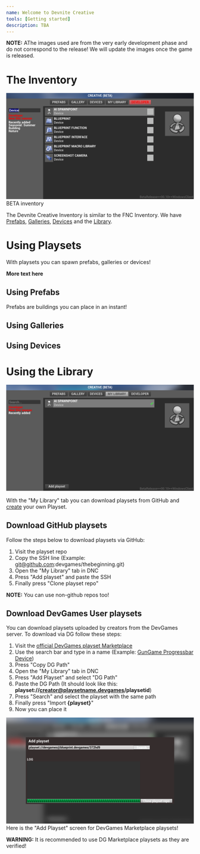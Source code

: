 ```yaml
---
name: Welcome to Devnite Creative
tools: [Getting started]
description: TBA
---
```


<div class="alert alert-primary" role="alert">
  <strong>NOTE:</strong> AThe images used are from the very early development phase and do not correspond to the release! We will update the images once the game is released.
</div>

# The Inventory
![beta inventory](https://raw.githubusercontent.com/DevniteCreative/Rhinestone/main/assets/devnitecreative.png)
BETA  inventory


The Devnite Creative Inventory is similar to the FNC Inventory. We have [Prefabs](htpps://dev.tfngames.tk/docs/using-prefabs), [Galleries](htpps://dev.tfngames.tk/docs/using-galleries), [Devices](htpps://tfngamesofficial.github.io/docs/using-devices) and the [Library](#using-the-library). 


# Using Playsets

With playsets you can spawn prefabs, galleries or devices! 

**More text here**


## Using Prefabs

Prefabs are buildings you can place in an instant! 

## Using Galleries


## Using Devices


# Using the Library

![My Library](https://raw.githubusercontent.com/DevniteCreative/Rhinestone/main/assets/beforeadd.png)


With the "My Library" tab you can download playsets from GitHub and [create](https://dev.tfngames.tk/docs/dnc/create-your-first-playset) your own Playset.

## Download GitHub playsets
Follow the steps below to download playsets via GitHub:
1. Visit the playset repo
2. Copy the SSH line (Example: git@github.com:devgames/thebeginning.git)
3. Open the "My Library" tab in DNC
4. Press "Add playset" and paste the SSH
5. Finally press "Clone playset repo"

<div class="alert alert-success" role="alert">
  <strong>NOTE:</strong> You can use non-github repos too!
</div>


## Download DevGames User playsets
You can download playsets uploaded by creators from the DevGames server. To download via DG follow these steps:
1. Visit the [official DevGames playset Marketplace](https://marketplace.devgames.com/home?type=playsets)
2. Use the search bar and type in a name (Example: [GunGame Progressbar Device](https://marketplace.devgames.com/devgames/gg-progressbar-device))
3. Press "Copy DG Path"
4. Open the "My Library" tab in DNC
5. Press "Add Playset" and select "DG Path"
6. Paste the DG Path (It should look like this: **playset://creator@playsetname.devgames/playsetid**)
7. Press "Search" and select the playset with the same path
8. Finally press "Import **{playset}**"
9. Now you can place it


![Adding playset](https://raw.githubusercontent.com/DevniteCreative/Rhinestone/main/assets/addingplayset.png)
Here is the "Add Playset" screen for DevGames Marketplace playsets!


<div class="alert alert-danger" role="alert">
  <strong>WARNING:</strong> It is recommended to use DG Marketplace playsets as they are verified!
</div>